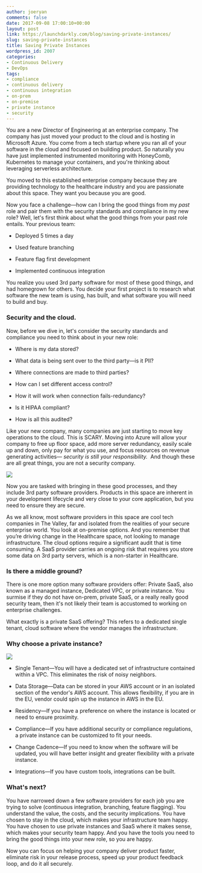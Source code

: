 ```yaml
---
author: joeryan
comments: false
date: 2017-09-08 17:00:10+00:00
layout: post
link: https://launchdarkly.com/blog/saving-private-instances/
slug: saving-private-instances
title: Saving Private Instances
wordpress_id: 2007
categories:
- Continuous Delivery
- DevOps
tags:
- compliance
- continuous delivery
- continuous integration
- on-prem
- on-premise
- private instance
- security
---
```


You are a new Director of Engineering at an enterprise company. The company has just moved your product to the cloud and is hosting in Microsoft Azure. You come from a tech startup where you ran all of your software in the cloud and focused on building product. So naturally you have just implemented instrumented monitoring with HoneyComb, Kubernetes to manage your containers, and you're thinking about leveraging serverless architecture.

You moved to this established enterprise company because they are providing technology to the healthcare industry and you are passionate about this space. They want you because you are good.

Now you face a challenge—how can I bring the good things from my _past_ role and pair them with the security standards and compliance in my new role? Well, let's first think about what the good things from your past role entails. Your previous team:



 	
  * Deployed 5 times a day

 	
  * Used feature branching

 	
  * Feature flag first development

 	
  * Implemented continuous integration


You realize you used 3rd party software for most of these good things, and had homegrown for others. You decide your first project is to research what software the new team is using, has built, and what software you will need to build and buy.


### Security and the cloud.


Now, before we dive in, let's consider the security standards and compliance you need to think about in your new role:





 	
  * Where is my data stored?

 	
  * What data is being sent over to the third party—is it PII?

 	
  * Where connections are made to third parties?

 	
  * How can I set different access control?

 	
  * How it will work when connection fails-redundancy?

 	
  * Is it HIPAA compliant?

 	
  * How is all this audited?




Like your new company, many companies are just starting to move key operations to the cloud. This is SCARY. Moving into Azure will allow your company to free up floor space, add more server redundancy, easily scale up and down, only pay for what you use, and focus resources on revenue generating activities— _security is still your responsibility._  And though these are all great things, you are not a security company.

![](https://static.notion-static.com/1c6fc56f36414a3e96130584ab46cdbd/giphy.gif)

Now you are tasked with bringing in these good processes, and they include 3rd party software providers. Products in this space are inherent in your development lifecycle and very close to your core application, but you need to ensure they are secure.

As we all know, most software providers in this space are cool tech companies in The Valley, far and isolated from the realities of your secure enterprise world. You look at on-premise options. And you remember that you’re driving change in the Healthcare space, not looking to manage infrastructure. The cloud options require a significant audit that is time consuming. A SaaS provider carries an ongoing risk that requires you store some data on 3rd party servers, which is a non-starter in Healthcare.


### **Is there a middle ground?**


There is one more option many software providers offer: Private SaaS, also known as a managed instance, Dedicated VPC, or private instance. You surmise if they do not have on-prem, private SaaS, or a really really good security team, then it's not likely their team is accustomed to working on enterprise challenges.

What exactly is a private SaaS offering? This refers to a dedicated single tenant, cloud software where the vendor manages the infrastructure.


### Why choose a private instance?


![](https://static.notion-static.com/f4b2d0ca3c2c4a11a8da994f14e6c4ce/giphy-2.gif)



 	
  * Single Tenant—You will have a dedicated set of infrastructure contained within a VPC. This eliminates the risk of noisy neighbors.

 	
  * Data Storage—Data can be stored in your AWS account or in an isolated section of the vendor's AWS account. This allows flexibility, if you are in the EU, vendor could spin up the instance in AWS in the EU.

 	
  * Residency—If you have a preference on where the instance is located or need to ensure proximity.

 	
  * Compliance—If you have additional security or compliance regulations, a private instance can be customized to fit your needs.

 	
  * Change Cadence—If you need to know when the software will be updated, you will have better insight and greater flexibility with a private instance.

 	
  * Integrations—If you have custom tools, integrations can be built.




### What's next?


You have narrowed down a few software providers for each job you are trying to solve (continuous integration, branching, feature flagging). You understand the value, the costs, and the security implications. You have chosen to stay in the cloud, which makes your infrastructure team happy. You have chosen to use private instances and SaaS where it makes sense, which makes your security team happy. And you have the tools you need to bring the good things into your new role, so you are happy.

Now you can focus on helping your company deliver product faster, eliminate risk in your release process, speed up your product feedback loop, and do it all securely.
